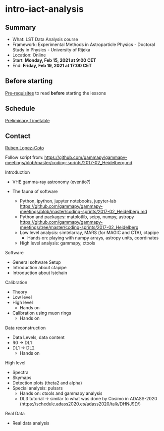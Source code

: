 # intro-iact-analysis

## Summary

* What: LST Data Analysis course
* Framework: Experimental Methods in Astroparticle Physics - Doctoral Study in Physics - University of Rijeka
* Location: Online 
* Start: **Monday, Feb 15, 2021 at 9:00 CET**
* End: **Friday, Feb 19, 2021 at 17:00 CET**

## Before starting
[Pre-requisites](https://github.com/rlopezcoto/intro-iact-analysis/blob/main/requirements.md) to read **before** starting the lessons

## Schedule

[Preliminary Timetable](https://github.com/rlopezcoto/intro-iact-analysis/blob/main/timetable.md)

## Contact
[Ruben Lopez-Coto](https://github.com/rlopezcoto)



Follow script from: https://github.com/gammapy/gammapy-meetings/blob/master/coding-sprints/2017-02_Heidelberg.md

Introduction
- VHE gamma-ray astronomy
  (eventio?)

- The fauna of software
  - Python, ipython, jupyter notebooks, jupyter-lab
  https://github.com/gammapy/gammapy-meetings/blob/master/coding-sprints/2017-02_Heidelberg.md
  - Python and packages: matplotlib, scipy, numpy, astropy
    https://github.com/gammapy/gammapy-meetings/tree/master/coding-sprints/2017-02_Heidelberg
  - Low level analysis: simtelarray, MARS (for MAGIC and CTA), ctapipe
    - Hands on: playing with numpy arrays, astropy units, coordinates
  - High level analysis: gammapy, ctools  

Software
- General software Setup
- Introduction about ctapipe
- Introduction about lstchain


Calibration
- Theory
- Low level
- High level
  - Hands on
- Calibration using muon rings
  - Hands on

Data reconstruction
- Data Levels, data content
- R0 -> DL1
- DL1 -> DL2
  - Hands on

High level
- Spectra
- Skymaps
- Detection plots (theta2 and alpha)
- Special analysis: pulsars
  - Hands on: ctools and gammapy analysis
  - DL3 tutorial -> similar to what was done by Cosimo in ADASS-2020 (https://schedule.adass2020.es/adass2020/talk/DHNJ9D/)



Real Data
- Real data analysis
